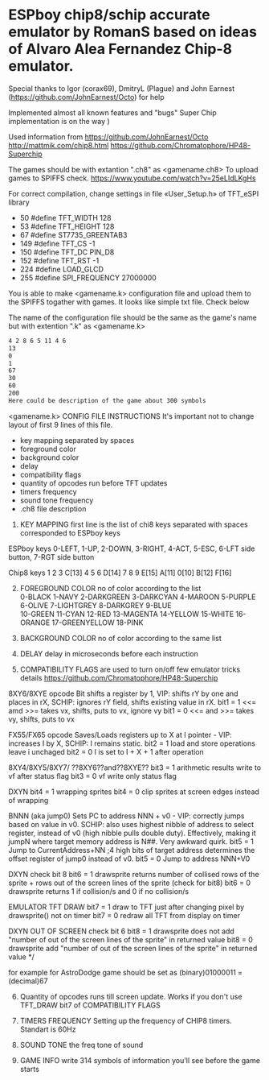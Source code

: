 ESPboy chip8/schip accurate emulator by RomanS based on ideas of Alvaro Alea Fernandez Chip-8 emulator.
================

Special thanks to Igor (corax69), DmitryL (Plague) and John Earnest (https://github.com/JohnEarnest/Octo) for help

Implemented almost all known features and "bugs"
Super Chip implementation is on the way )

Used information from
https://github.com/JohnEarnest/Octo
http://mattmik.com/chip8.html
https://github.com/Chromatophore/HP48-Superchip

The games should be with extantion ".ch8" as <gamename.ch8> To upload games to SPIFFS check. 
https://www.youtube.com/watch?v=25eLIdLKgHs

For correct compilation, change settings in file «User_Setup.h» of TFT_eSPI library
* 50 #define TFT_WIDTH 128
* 53 #define TFT_HEIGHT 128
* 67 #define ST7735_GREENTAB3
* 149 #define TFT_CS -1
* 150 #define TFT_DC PIN_D8
* 152 #define TFT_RST -1
* 224 #define LOAD_GLCD
* 255 #define SPI_FREQUENCY 27000000


You is able to make <gamename.k> configuration file and upload them to the SPIFFS togather with games.
It looks like simple txt file. Check below


The name of the configuration file should be the same as the game's name but with extention ".k" as <gamename.k>

```sh
4 2 8 6 5 11 4 6
13
0
1
67
30
60
200
Here could be description of the game about 300 symbols
```

<gamename.k> CONFIG FILE INSTRUCTIONS
It's important not to change layout of first 9 lines of this file.
- key mapping separated by spaces
- foreground color
- background color
- delay
- compatibility flags
- quantity of opcodes run before TFT updates
- timers frequency
- sound tone frequency
- .ch8 file description


1. KEY MAPPING
first line is the list of chi8 keys separated with spaces corresponded to ESPboy keys

ESPboy keys
0-LEFT, 1-UP, 2-DOWN, 3-RIGHT, 4-ACT, 5-ESC, 6-LFT side button, 7-RGT side button

Chip8 keys
1     2     3     C[13]
4     5     6     D[14]
7     8     9     E[15]
A[11] 0[10] B[12] F[16]

2. FOREGROUND COLOR
no of color according to the list  
0-BLACK  1-NAVY  2-DARKGREEN  3-DARKCYAN  4-MAROON 
5-PURPLE  6-OLIVE  7-LIGHTGREY  8-DARKGREY  9-BLUE  
10-GREEN  11-CYAN  12-RED  13-MAGENTA  14-YELLOW
15-WHITE  16-ORANGE  17-GREENYELLOW  18-PINK

3. BACKGROUND COLOR
no of color according to the same list 

4. DELAY
delay in microseconds before each instruction

5. COMPATIBILITY FLAGS
are used to turn on/off few emulator tricks
details https://github.com/Chromatophore/HP48-Superchip

8XY6/8XYE opcode
Bit shifts a register by 1, VIP: shifts rY by one and places in rX, SCHIP: ignores rY field, shifts existing value in rX.
bit1 = 1    <<= amd >>= takes vx, shifts, puts to vx, ignore vy
bit1 = 0    <<= and >>= takes vy, shifts, puts to vx

FX55/FX65 opcode
Saves/Loads registers up to X at I pointer - VIP: increases I by X, SCHIP: I remains static.
bit2 = 1    load and store operations leave i unchaged
bit2 = 0    I is set to I + X + 1 after operation

8XY4/8XY5/8XY7/ ??8XY6??and??8XYE??
bit3 = 1    arithmetic results write to vf after status flag
bit3 = 0    vf write only status flag

DXYN
bit4 = 1    wrapping sprites
bit4 = 0    clip sprites at screen edges instead of wrapping

BNNN (aka jump0)
Sets PC to address NNN + v0 - VIP: correctly jumps based on value in v0. SCHIP: also uses highest nibble of address to select register, instead of v0 (high nibble pulls double duty). Effectively, making it jumpN where target memory address is N##. Very awkward quirk.
bit5 = 1    Jump to CurrentAddress+NN ;4 high bits of target address determines the offset register of jump0 instead of v0.
bit5 = 0    Jump to address NNN+V0

DXYN check bit 8
bit6 = 1    drawsprite returns number of collised rows of the sprite + rows out of the screen lines of the sprite (check for bit8)
bit6 = 0    drawsprite returns 1 if collision/s and 0 if no collision/s

EMULATOR TFT DRAW
bit7 = 1    draw to TFT just after changing pixel by drawsprite() not on timer
bit7 = 0    redraw all TFT from display on timer

DXYN OUT OF SCREEN check bit 6
bit8 = 1    drawsprite does not add "number of out of the screen lines of the sprite" in returned value 
bit8 = 0    drawsprite add "number of out of the screen lines of the sprite" in returned value 
*/

for example for AstroDodge game should be set as (binary)01000011 = (decimal)67 

6. Quantity of opcodes runs till screen update. Works if you don't use TFT_DRAW bit7 of COMPATIBILITY FLAGS

7. TIMERS FREQUENCY
Setting up the frequency of CHIP8 timers. Standart is 60Hz

8. SOUND TONE
the freq tone of sound

9. GAME INFO
write 314 symbols of information you'll see before the game starts 

